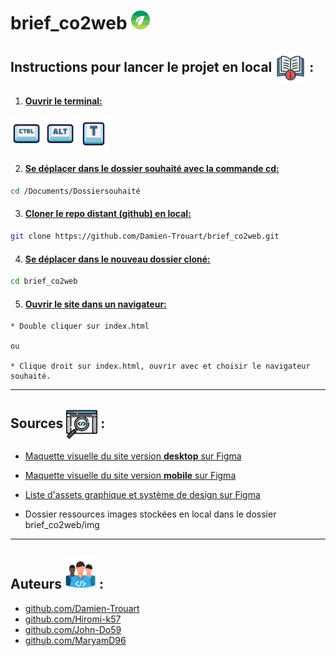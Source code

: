 # brief_co2web <img src="img/CO2-favicon.svg" width="30">

## Instructions pour lancer le projet en local <img src="img/instructions.png" style="vertical-align: middle" width="50"> :

1.  #### <u>Ouvrir le terminal:</u>

<img src="img/ctrl.png" width="50"> <img src="img/alt.png" width="50"> <img src="img/t.png" width="50"> 


2.  #### <u>Se déplacer dans le dossier souhaité avec la commande cd:</u>
```bash
cd /Documents/Dossiersouhaité
```
3. #### <u>Cloner le repo distant (github) en local:</u>
```bash
git clone https://github.com/Damien-Trouart/brief_co2web.git
```
4. #### <u>Se déplacer dans le nouveau dossier cloné:</u>
```bash
cd brief_co2web
```

5. #### <u>Ouvrir le site dans un navigateur:</u>
```
* Double cliquer sur index.html 

ou

* Clique droit sur index.html, ouvrir avec et choisir le navigateur souhaité.
```


___
## Sources <img src="img/source.png" style="vertical-align: middle" width="50"> :

* [Maquette visuelle du site version **desktop** sur Figma](https://www.figma.com/proto/FqLShNuELRhRpJKklSh6tz/CO2WEB-2.0?page-id=1%3A2221&type=design&node-id=1-2248&viewport=2123%2C410%2C0.36&scaling=scale-down&starting-point-node-id=1%3A2248)

* [Maquette visuelle du site version **mobile** sur Figma](https://www.figma.com/proto/FqLShNuELRhRpJKklSh6tz/CO2WEB-2.0?page-id=0%3A1&type=design&node-id=1-65&viewport=-1213%2C376%2C0.5&scaling=scale-down&starting-point-node-id=1%3A65)

* [Liste d'assets graphique et système de design sur Figma](https://www.figma.com/proto/FqLShNuELRhRpJKklSh6tz/CO2WEB-2.0?page-id=1%3A2795&type=design&node-id=1-2796&viewport=1042%2C-165%2C0.17&scaling=scale-down&starting-point-node-id=1%3A2796)

* Dossier ressources images stockées en local dans le dossier brief_co2web/img


___
## Auteurs <img src="img/auteurs.png"  width="50"> :
* [github.com/Damien-Trouart](https://github.com/Damien-Trouart)
* [github.com/Hiromi-k57](https://github.com/Hiromi-k57)
* [github.com/John-Do59](https://github.com/John-Do59)
* [github.com/MaryamD96](https://github.com/MaryamD96)
